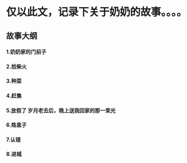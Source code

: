 # 仅以此文，记录下关于奶奶的故事。。。。
## 故事大纲
#### 1.奶奶家的门前子
#### 2.拾柴火
#### 3.种菜
#### 4.赶集
#### 5.放假了 岁月老去后，晚上送我回家的那一束光
#### 6.烙盒子
#### 7.认错
#### 8.进城